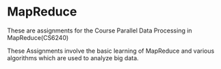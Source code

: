# MapReduce
These are assignments for the Course Parallel Data Processing in MapReduce(CS6240)

These Assignments involve the basic learning of MapReduce and various algorithms which are used to analyze big data.
